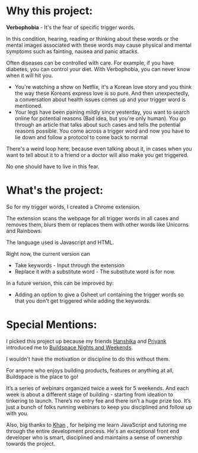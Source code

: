 # Why this project:

**Verbophobia** - It's the fear of specific trigger words. 

In this condition, hearing, reading or thinking about these words or the mental images associated with these words may cause physical and mental symptoms such as fainting, nausea and panic attacks.

Often diseases can be controlled with care. For example, if you have diabetes, you can control your diet. With Verbophobia, you can never know when it will hit you.

- You're watching a show on Netflix, it's a Korean love story and you think the way these Koreans express love is so pure. And then unexpectedly, a conversation about health issues comes up and your trigger word is mentioned.
- Your legs have been paining mildly since yesterday, you want to search online for potential reasons (Bad idea, but you're only human). You go through an article that talks about such cases and tells the potential reasons possible. You come across a trigger word and now you have to lie down and follow a protocol to come back to normal

There's a weird loop here, because even talking about it, in cases when you want to tell about it to a friend or a doctor will also make you get triggered. 

No one should have to live in this fear.

# What's the project:

So for my trigger words, I created a Chrome extension.

The extension scans the webpage for all trigger words in all cases and removes them, blurs them or replaces them with other words like Unicorns and Rainbows.

The language used is Javascript and HTML.

Right now, the current version can

- Take keywords - Input through the extension
- Replace it with a substitute word - The substitute word is <redacted> for now.

In a future version, this can be improved by:
- Adding an option to give a Gsheet url containing the trigger words so that you don't get triggered while adding the keywords.

# **Special Mentions:**

I picked this project up because my friends [Hanshika](https://www.linkedin.com/in/hanshika-gupta/) and [Priyank](https://www.linkedin.com/in/priyanksingh1993/) introduced me to [Buildspace Nights and Weekends](https://buildspace.so/nw).

I wouldn't have the motivation or discipline to do this without them. 

For anyone who enjoys building products, features or anything at all, Buildspace is the place to go!

It’s a series of webinars organized twice a week for 5 weekends. And each week is about a different stage of building - starting from ideation to tinkering to launch. There’s no entry fee and there isn’t a huge prize too. It’s just a bunch of folks running webinars to keep you disciplined and follow up with you.

Also, big thanks to [Khan](https://www.linkedin.com/in/khansofficial?utm_source=share&utm_campaign=share_via&utm_content=profile&utm_medium=android_app) , for helping me learn JavaScript and tutoring me through the entire development process. He's an exceptional front end developer who is smart, disciplined and maintains a sense of ownership towards the project. 
